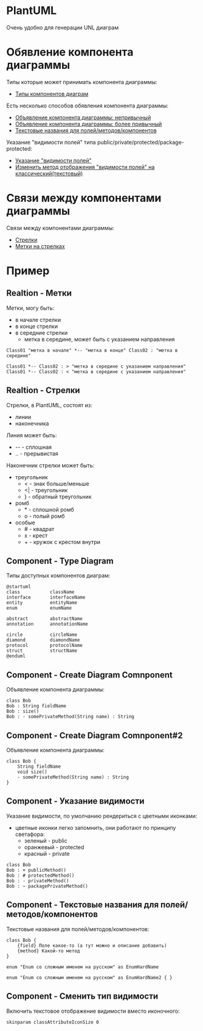 # PlantUML

Очень удобно для генерации UNL диаграм

# Обявление компонента диаграммы

Типы которые может принимать компонента диаграммы:

-   [Типы компонентов диаграм](#component---type-diagram)

Есть несколько способов обявления компонента диаграммы:

-   [Объявление компонента диаграммы: непривычный](#component---create-diagram-comnponent)
-   [Объявление компонента диаграммы: более привычный](#component---create-diagram-comnponent2)
-   [Текстовые названия для полей/методов/компонентов](#component---текстовые-названия-для-полейметодовкомпонентов)

Указание "видимости полей" типа public/private/protected/package-protected:

-   [Указание "видимости полей"](#component---указание-видимости)
-   [Изменить метод отображения "видимости полей" на классический(текстовый)](#component---сменить-тип-видимости)

# Связи между компонентами диаграммы

Связи между компонентами диаграммы:

-   [Стрелки](#realtion---стрелки)
-   [Метки на стрелках](#realtion---метки)

# Пример

## Realtion - Метки

Метки, могу быть:

-   в начале стрелки
-   в конце стрелки
-   в середние стрелки
    -   метка в середине, может быть с указанием направления

```plantunl
Class01 "метка в начале" *-- "метка в конце" Class02 : "метка в середине"

Class01 *-- Class02 : > "метка в середине с указанием направления"
Class01 *-- Class02 : < "метка в середине с указанием направления"
```

## Realtion - Стрелки

Стрелки, в PlantUML, состоят из:

-   линии
-   наконечника

Линия может быть:

-   -- - сплошная
-   .. - прерывистая

Наконечник стрелки может быть:

-   треугольник
    -   < - знак больше/меньше
    -   <| - треугольник
    -   } - обратный треугольник
-   ромб
    -   \* - сплошной ромб
    -   o - полый ромб
-   особые
    -   \# - квадрат
    -   x - крест
    -   \+ - кружок с крестом внутри

## Component - Type Diagram

Типы доступных компонентов диаграм:

```plantuml
@startuml
class           className
interface       interfaceName
entity          entityName
enum            enumName

abstract        abstractName
annotation      annotationName

circle          circleName
diamond         diamondName
protocol        protocolName
struct          structName
@enduml
```

## Component - Create Diagram Comnponent

Объявление компонента диаграммы:

```plantuml
class Bob
Bob : String fieldName
Bob : size()
Bob : - somePrivateMethod(String name) : String

```

## Component - Create Diagram Comnponent#2

Объявление компонента диаграммы:

```plantuml
class Bob {
    String fieldName
    void size()
    - somePrivateMethod(String name) : String
}
```

## Component - Указание видимости

Указание видимости, по умолчанию рендериться с цветными иконками:

-   цветные иконки легко запомнить, они работают по принципу светафора:
    -   зеленый - public
    -   оранжевый - protected
    -   красный - private

```plantuml
class Bob
Bob : + publicMethod()
Bob : # protectedMethod()
Bob : - privateMethod()
Bob : ~ packagePrivateMethod()
```

## Component - Текстовые названия для полей/методов/компонентов

Текстовые названия для полей/методов/компонентов:

```plantuml
class Bob {
    {field} Поле какое-то (а тут можно и описание добавить)
    {method} Какой-то метод
}

enum "Enum со сложным именем на русском" as EnumHardName

enum "Enum со сложным именем на русском" as EnumHardName2 { }
```

## Component - Сменить тип видимости

Включить текстовое отображение видимости вместо иконочного:

```plantuml
skinparam classAttributeIconSize 0
```
